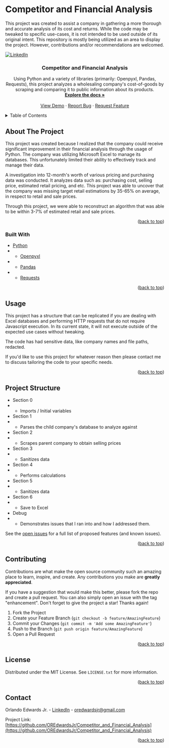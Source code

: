 # Competitor and Financial Analysis
This project was created to assist a company in gathering a more thorough and accurate analysis of its cost and returns. While the code may be tweaked to specific use-cases, it is not intended to be used outside of its original intent. This repository is mostly being utilized as an area to display the project. However, contributions and/or recommendations are welcomed.


<div id="top"></div>

[![LinkedIn][linkedin-shield]][linkedin-url]



<!-- PROJECT LOGO 
<br />
<div align="center">
  <a href="https://github.com/OREdwardsJr/Competitor_and_Financial_Analysis">
    <img src="images/logo.png" alt="Logo" width="80" height="80">
  </a> -->

<h3 align="center">Competitor and Financial Analysis</h3>

  <p align="center">
    Using Python and a variety of libraries (primarily: Openpyxl, Pandas, Requests), this project analyzes a wholesaling company's cost-of-goods by scraping and comparing it to public information about its products.
    <br />
    <a href="https://github.com/OREdwardsJr/Competitor_and_Financial_Analysis"><strong>Explore the docs »</strong></a>
    <br />
    <br />
    <a href="https://github.com/OREdwardsJr/Competitor_and_Financial_Analysis">View Demo</a>
    ·
    <a href="https://github.com/OREdwardsJr/Competitor_and_Financial_Analysis/issues">Report Bug</a>
    ·
    <a href="https://github.com/OREdwardsJr/Competitor_and_Financial_Analysis/issues">Request Feature</a>
  </p>
</div>



<!-- TABLE OF CONTENTS -->
<details>
  <summary>Table of Contents</summary>
  <ol>
    <li>
      <a href="#about-the-project">About The Project</a>
      <ul>
        <li><a href="#built-with">Built With</a></li>
      </ul>
    </li>
    <li>
      <a href="#getting-started">Getting Started</a>
      <ul>
        <li><a href="#prerequisites">Prerequisites</a></li>
        <li><a href="#installation">Installation</a></li>
      </ul>
    </li>
    <li><a href="#usage">Usage</a></li>
    <li><a href="#roadmap">Roadmap</a></li>
    <li><a href="#contributing">Contributing</a></li>
    <li><a href="#license">License</a></li>
    <li><a href="#contact">Contact</a></li>
    <li><a href="#acknowledgments">Acknowledgments</a></li>
  </ol>
</details>



<!-- ABOUT THE PROJECT -->
## About The Project

<!-- [![Product Name Screen Shot][product-screenshot]](https://example.com) -->

This project was created because I realized that the company could receive significant improvement in their financial analysis through the usage of Python. The company was utilizing Microsoft Excel to manage its databases. This unfortunately limited their ability to effectively track and manage their data.

A investigation into 12-month's worth of various pricing and purchasing data was conducted. It analyzes data such as: purchasing cost, selling price, estimated retail pricing, and etc. This project was able to uncover that the company was missing target retail estimations by 35-65% on average, in respect to retail and sale prices.

Through this project, we were able to reconstruct an algorithm that was able to be within 3-7% of estimated retail and sale prices.

<p align="right">(<a href="#top">back to top</a>)</p>



### Built With

* [Python](https://www.python.org/)
* - [Openpyxl](https://openpyxl.readthedocs.io/en/stable/)
* - [Pandas](https://pandas.pydata.org/)
* - [Requests](https://docs.python-requests.org/en/latest/)

<p align="right">(<a href="#top">back to top</a>)</p>




<!-- USAGE EXAMPLES -->
## Usage

This project has a structure that can be replicated if you are dealing with Excel databases and performing HTTP requests that do not require Javascript execution. In its current state, it will not execute outside of the expected use cases without tweaking.

The code has had sensitive data, like company names and file paths, redacted. 

If you'd like to use this project for whatever reason then please contact me to discuss tailoring the code to your specific needs.

<p align="right">(<a href="#top">back to top</a>)</p>



<!-- ROADMAP -->
## Project Structure

* Section 0
*  - Imports / Initial variables
* Section 1
*  - Parses the child company's database to analyze against
* Section 2
*  - Scrapes parent company to obtain selling prices
* Section 3
*  - Sanitizes data
* Section 4
*  - Performs calculations
* Section 5
*  - Sanitizes data
* Section 6
*  - Save to Excel
* Debug
*  - Demonstrates issues that I ran into and how I addressed them.

See the [open issues](https://github.com/OREdwardsJr/Competitor_and_Financial_Analysis/issues) for a full list of proposed features (and known issues).

<p align="right">(<a href="#top">back to top</a>)</p>



<!-- CONTRIBUTING -->
## Contributing

Contributions are what make the open source community such an amazing place to learn, inspire, and create. Any contributions you make are **greatly appreciated**.

If you have a suggestion that would make this better, please fork the repo and create a pull request. You can also simply open an issue with the tag "enhancement".
Don't forget to give the project a star! Thanks again!

1. Fork the Project
2. Create your Feature Branch (`git checkout -b feature/AmazingFeature`)
3. Commit your Changes (`git commit -m 'Add some AmazingFeature'`)
4. Push to the Branch (`git push origin feature/AmazingFeature`)
5. Open a Pull Request

<p align="right">(<a href="#top">back to top</a>)</p>



<!-- LICENSE -->
## License

Distributed under the MIT License. See `LICENSE.txt` for more information.

<p align="right">(<a href="#top">back to top</a>)</p>



<!-- CONTACT -->
## Contact

Orlando Edwards Jr. - [LinkedIn](https://linkedin.com/in/orlando-edwards-jr) - oredwardsjr@gmail.com

Project Link: [https://github.com/OREdwardsJr/Competitor_and_Financial_Analysis](https://github.com/OREdwardsJr/Competitor_and_Financial_Analysis)

<p align="right">(<a href="#top">back to top</a>)</p>





<!-- MARKDOWN LINKS & IMAGES -->
<!-- https://www.markdownguide.org/basic-syntax/#reference-style-links -->
[contributors-shield]: https://img.shields.io/github/contributors/OREdwardsJr/Competitor_and_Financial_Analysis.svg?style=for-the-badge
[contributors-url]: https://github.com/OREdwardsJr/Competitor_and_Financial_Analysis/graphs/contributors
[forks-shield]: https://img.shields.io/github/forks/OREdwardsJr/Competitor_and_Financial_Analysis.svg?style=for-the-badge
[forks-url]: https://github.com/OREdwardsJr/Competitor_and_Financial_Analysis/network/members
[stars-shield]: https://img.shields.io/github/stars/OREdwardsJr/Competitor_and_Financial_Analysis.svg?style=for-the-badge
[stars-url]: https://github.com/OREdwardsJr/Competitor_and_Financial_Analysis/stargazers
[issues-shield]: https://img.shields.io/github/issues/OREdwardsJr/Competitor_and_Financial_Analysis.svg?style=for-the-badge
[issues-url]: https://github.com/OREdwardsJr/Competitor_and_Financial_Analysis/issues
[license-shield]: https://img.shields.io/github/license/OREdwardsJr/Competitor_and_Financial_Analysis.svg?style=for-the-badge
[license-url]: https://github.com/OREdwardsJr/Competitor_and_Financial_Analysis/blob/master/LICENSE.txt
[linkedin-shield]: https://img.shields.io/badge/-LinkedIn-black.svg?style=for-the-badge&logo=linkedin&colorB=555
[linkedin-url]: https://www.linkedin.com/in/orlando-edwards-jr/
[product-screenshot]: images/screenshot.png
